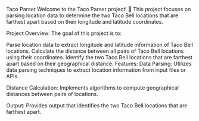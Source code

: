 Taco Parser
Welcome to the Taco Parser project! 🌮 This project focuses on parsing location data to determine the two Taco Bell locations that are farthest apart based on their longitude and latitude coordinates.

Project Overview:
The goal of this project is to:

Parse location data to extract longitude and latitude information of Taco Bell locations.
Calculate the distance between all pairs of Taco Bell locations using their coordinates.
Identify the two Taco Bell locations that are farthest apart based on their geographical distance.
Features:
Data Parsing: Utilizes data parsing techniques to extract location information from input files or APIs.

Distance Calculation: Implements algorithms to compute geographical distances between pairs of locations.

Output: Provides output that identifies the two Taco Bell locations that are farthest apart.
